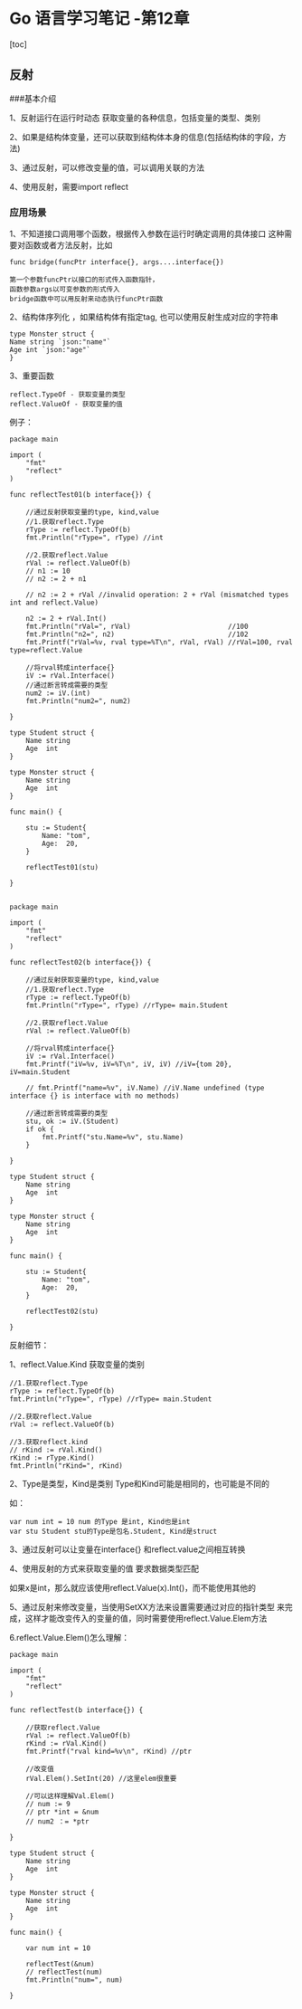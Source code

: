 # Go 语言学习笔记 -第12章

[toc]

## 反射


###基本介绍

1、反射运行在运行时动态 获取变量的各种信息，包括变量的类型、类别

2、如果是结构体变量，还可以获取到结构体本身的信息(包括结构体的字段，方法)

3、通过反射，可以修改变量的值，可以调用关联的方法

4、使用反射，需要import reflect


### 应用场景

1、不知道接口调用哪个函数，根据传入参数在运行时确定调用的具体接口
这种需要对函数或者方法反射，比如

```
func bridge(funcPtr interface{}, args....interface{})

第一个参数funcPtr以接口的形式传入函数指针，
函数参数args以可变参数的形式传入
bridge函数中可以用反射来动态执行funcPtr函数

```

2、结构体序列化 ，如果结构体有指定tag, 也可以使用反射生成对应的字符串

```
type Monster struct {
Name string `json:"name"`
Age int `json:"age"`
}
```

3、重要函数
```
reflect.TypeOf - 获取变量的类型
reflect.ValueOf - 获取变量的值
```


例子：

```
package main

import (
	"fmt"
	"reflect"
)

func reflectTest01(b interface{}) {

	//通过反射获取变量的type, kind,value
	//1.获取reflect.Type
	rType := reflect.TypeOf(b)
	fmt.Println("rType=", rType) //int

	//2.获取reflect.Value
	rVal := reflect.ValueOf(b)
	// n1 := 10
	// n2 := 2 + n1

	// n2 := 2 + rVal //invalid operation: 2 + rVal (mismatched types int and reflect.Value)

	n2 := 2 + rVal.Int()
	fmt.Println("rVal=", rVal)                        //100
	fmt.Println("n2=", n2)                            //102
	fmt.Printf("rVal=%v, rval type=%T\n", rVal, rVal) //rVal=100, rval type=reflect.Value

	//将rval转成interface{}
	iV := rVal.Interface()
	//通过断言转成需要的类型
	num2 := iV.(int)
	fmt.Println("num2=", num2)

}

type Student struct {
	Name string
	Age  int
}

type Monster struct {
	Name string
	Age  int
}

func main() {

	stu := Student{
		Name: "tom",
		Age:  20,
	}

	reflectTest01(stu)

}


```
```
package main

import (
    "fmt"
    "reflect"
)

func reflectTest02(b interface{}) {

    //通过反射获取变量的type, kind,value
    //1.获取reflect.Type
    rType := reflect.TypeOf(b)
    fmt.Println("rType=", rType) //rType= main.Student

    //2.获取reflect.Value
    rVal := reflect.ValueOf(b)

    //将rval转成interface{}
    iV := rVal.Interface()
    fmt.Printf("iV=%v, iV=%T\n", iV, iV) //iV={tom 20}, iV=main.Student

    // fmt.Printf("name=%v", iV.Name) //iV.Name undefined (type interface {} is interface with no methods)

    //通过断言转成需要的类型
    stu, ok := iV.(Student)
    if ok {
        fmt.Printf("stu.Name=%v", stu.Name)
    }

}

type Student struct {
    Name string
    Age  int
}

type Monster struct {
    Name string
    Age  int
}

func main() {

    stu := Student{
        Name: "tom",
        Age:  20,
    }

    reflectTest02(stu)

}

```


反射细节：

1、reflect.Value.Kind 获取变量的类别

```
//1.获取reflect.Type
rType := reflect.TypeOf(b)
fmt.Println("rType=", rType) //rType= main.Student

//2.获取reflect.Value
rVal := reflect.ValueOf(b)

//3.获取reflect.kind
// rKind := rVal.Kind()
rKind := rType.Kind()
fmt.Println("rKind=", rKind)
```




2、Type是类型，Kind是类别
Type和Kind可能是相同的，也可能是不同的

如：
```
var num int = 10 num 的Type 是int, Kind也是int
var stu Student stu的Type是包名.Student, Kind是struct
```

3、通过反射可以让变量在interface{} 和reflect.value之间相互转换

4、使用反射的方式来获取变量的值
要求数据类型匹配

如果x是int，那么就应该使用reflect.Value(x).Int()，而不能使用其他的

5、通过反射来修改变量，当使用SetXX方法来设置需要通过对应的指针类型
来完成，这样才能改变传入的变量的值，同时需要使用reflect.Value.Elem方法

6.reflect.Value.Elem()怎么理解：

```
package main

import (
    "fmt"
    "reflect"
)

func reflectTest(b interface{}) {

    //获取reflect.Value
    rVal := reflect.ValueOf(b)
    rKind := rVal.Kind()
    fmt.Printf("rval kind=%v\n", rKind) //ptr

    //改变值
    rVal.Elem().SetInt(20) //这里elem很重要

    //可以这样理解Val.Elem()
    // num := 9
    // ptr *int = &num
    // num2 ：= *ptr

}

type Student struct {
    Name string
    Age  int
}

type Monster struct {
    Name string
    Age  int
}

func main() {

    var num int = 10

    reflectTest(&num)
    // reflectTest(num)
    fmt.Println("num=", num)

}
```